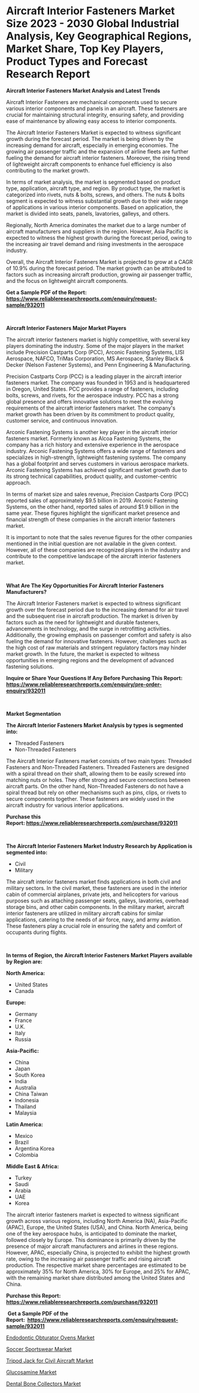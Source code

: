 <p><h1>Aircraft Interior Fasteners Market Size 2023 - 2030 Global Industrial Analysis, Key Geographical Regions, Market Share, Top Key Players, Product Types and Forecast Research Report</h1></p><p><strong>Aircraft Interior Fasteners Market Analysis and Latest Trends</strong></p>
<p><p>Aircraft Interior Fasteners are mechanical components used to secure various interior components and panels in an aircraft. These fasteners are crucial for maintaining structural integrity, ensuring safety, and providing ease of maintenance by allowing easy access to interior components.</p><p>The Aircraft Interior Fasteners Market is expected to witness significant growth during the forecast period. The market is being driven by the increasing demand for aircraft, especially in emerging economies. The growing air passenger traffic and the expansion of airline fleets are further fueling the demand for aircraft interior fasteners. Moreover, the rising trend of lightweight aircraft components to enhance fuel efficiency is also contributing to the market growth.</p><p>In terms of market analysis, the market is segmented based on product type, application, aircraft type, and region. By product type, the market is categorized into rivets, nuts & bolts, screws, and others. The nuts & bolts segment is expected to witness substantial growth due to their wide range of applications in various interior components. Based on application, the market is divided into seats, panels, lavatories, galleys, and others.</p><p>Regionally, North America dominates the market due to a large number of aircraft manufacturers and suppliers in the region. However, Asia Pacific is expected to witness the highest growth during the forecast period, owing to the increasing air travel demand and rising investments in the aerospace industry.</p><p>Overall, the Aircraft Interior Fasteners Market is projected to grow at a CAGR of 10.9% during the forecast period. The market growth can be attributed to factors such as increasing aircraft production, growing air passenger traffic, and the focus on lightweight aircraft components.</p></p>
<p><strong>Get a Sample PDF of the Report:&nbsp; <a href="https://www.reliableresearchreports.com/enquiry/request-sample/932011">https://www.reliableresearchreports.com/enquiry/request-sample/932011</a></strong></p>
<p>&nbsp;</p>
<p><strong>Aircraft Interior Fasteners Major Market Players</strong></p>
<p><p>The aircraft interior fasteners market is highly competitive, with several key players dominating the industry. Some of the major players in the market include Precision Castparts Corp (PCC), Arconic Fastening Systems, LISI Aerospace, NAFCO, TriMas Corporation, MS Aerospace, Stanley Black & Decker (Nelson Fastener Systems), and Penn Engineering & Manufacturing. </p><p>Precision Castparts Corp (PCC) is a leading player in the aircraft interior fasteners market. The company was founded in 1953 and is headquartered in Oregon, United States. PCC provides a range of fasteners, including bolts, screws, and rivets, for the aerospace industry. PCC has a strong global presence and offers innovative solutions to meet the evolving requirements of the aircraft interior fasteners market. The company's market growth has been driven by its commitment to product quality, customer service, and continuous innovation. </p><p>Arconic Fastening Systems is another key player in the aircraft interior fasteners market. Formerly known as Alcoa Fastening Systems, the company has a rich history and extensive experience in the aerospace industry. Arconic Fastening Systems offers a wide range of fasteners and specializes in high-strength, lightweight fastening systems. The company has a global footprint and serves customers in various aerospace markets. Arconic Fastening Systems has achieved significant market growth due to its strong technical capabilities, product quality, and customer-centric approach. </p><p>In terms of market size and sales revenue, Precision Castparts Corp (PCC) reported sales of approximately $9.5 billion in 2019. Arconic Fastening Systems, on the other hand, reported sales of around $1.9 billion in the same year. These figures highlight the significant market presence and financial strength of these companies in the aircraft interior fasteners market. </p><p>It is important to note that the sales revenue figures for the other companies mentioned in the initial question are not available in the given context. However, all of these companies are recognized players in the industry and contribute to the competitive landscape of the aircraft interior fasteners market.</p></p>
<p>&nbsp;</p>
<p><strong>What Are The Key Opportunities For Aircraft Interior Fasteners Manufacturers?</strong></p>
<p><p>The Aircraft Interior Fasteners market is expected to witness significant growth over the forecast period due to the increasing demand for air travel and the subsequent rise in aircraft production. The market is driven by factors such as the need for lightweight and durable fasteners, advancements in technology, and the surge in retrofitting activities. Additionally, the growing emphasis on passenger comfort and safety is also fueling the demand for innovative fasteners. However, challenges such as the high cost of raw materials and stringent regulatory factors may hinder market growth. In the future, the market is expected to witness opportunities in emerging regions and the development of advanced fastening solutions.</p></p>
<p><strong>Inquire or Share Your Questions If Any Before Purchasing This Report: <a href="https://www.reliableresearchreports.com/enquiry/pre-order-enquiry/932011">https://www.reliableresearchreports.com/enquiry/pre-order-enquiry/932011</a></strong></p>
<p>&nbsp;</p>
<p><strong>Market Segmentation</strong></p>
<p><strong>The Aircraft Interior Fasteners Market Analysis by types is segmented into:</strong></p>
<p><ul><li>Threaded Fasteners</li><li>Non-Threaded Fasteners</li></ul></p>
<p><p>The Aircraft Interior Fasteners market consists of two main types: Threaded Fasteners and Non-Threaded Fasteners. Threaded Fasteners are designed with a spiral thread on their shaft, allowing them to be easily screwed into matching nuts or holes. They offer strong and secure connections between aircraft parts. On the other hand, Non-Threaded Fasteners do not have a spiral thread but rely on other mechanisms such as pins, clips, or rivets to secure components together. These fasteners are widely used in the aircraft industry for various interior applications.</p></p>
<p><strong>Purchase this Report:&nbsp;<a href="https://www.reliableresearchreports.com/purchase/932011">https://www.reliableresearchreports.com/purchase/932011</a></strong></p>
<p>&nbsp;</p>
<p><strong>The Aircraft Interior Fasteners Market Industry Research by Application is segmented into:</strong></p>
<p><ul><li>Civil</li><li>Military</li></ul></p>
<p><p>The aircraft interior fasteners market finds applications in both civil and military sectors. In the civil market, these fasteners are used in the interior cabin of commercial airplanes, private jets, and helicopters for various purposes such as attaching passenger seats, galleys, lavatories, overhead storage bins, and other cabin components. In the military market, aircraft interior fasteners are utilized in military aircraft cabins for similar applications, catering to the needs of air force, navy, and army aviation. These fasteners play a crucial role in ensuring the safety and comfort of occupants during flights.</p></p>
<p>&nbsp;</p>
<p><strong>In terms of Region, the Aircraft Interior Fasteners Market Players available by Region are:</strong></p>
<p>
    <p> <strong> North America: </strong>
        <ul>
            <li>United States</li>
            <li>Canada</li>
        </ul>
        </p> 
    <p> <strong> Europe: </strong>
        <ul>
            <li>Germany</li>
            <li>France</li>
            <li>U.K.</li>
            <li>Italy</li>
            <li>Russia</li>
        </ul>
        </p> 
    <p> <strong> Asia-Pacific: </strong>
        <ul>
            <li>China</li>
            <li>Japan</li>
            <li>South Korea</li>
            <li>India</li>
            <li>Australia</li>
            <li>China Taiwan</li>
            <li>Indonesia</li>
            <li>Thailand</li>
            <li>Malaysia</li>
        </ul>
        </p> 
    <p> <strong> Latin America: </strong>
        <ul>
            <li>Mexico</li>
            <li>Brazil</li>
            <li>Argentina Korea</li>
            <li>Colombia</li>
        </ul>
        </p> 
    <p> <strong> Middle East & Africa: </strong>
        <ul>
            <li>Turkey</li>
            <li>Saudi</li>
            <li>Arabia</li>
            <li>UAE</li>
            <li>Korea</li>
        </ul>
    </p>
    </p>
<p><p>The aircraft interior fasteners market is expected to witness significant growth across various regions, including North America (NA), Asia-Pacific (APAC), Europe, the United States (USA), and China. North America, being one of the key aerospace hubs, is anticipated to dominate the market, followed closely by Europe. This dominance is primarily driven by the presence of major aircraft manufacturers and airlines in these regions. However, APAC, especially China, is projected to exhibit the highest growth rate, owing to the increasing air passenger traffic and rising aircraft production. The respective market share percentages are estimated to be approximately 35% for North America, 30% for Europe, and 25% for APAC, with the remaining market share distributed among the United States and China.</p></p>
<p><strong>Purchase this Report: <a href="https://www.reliableresearchreports.com/purchase/932011">https://www.reliableresearchreports.com/purchase/932011</a></strong></p>
<p>&nbsp;<strong>Get a Sample PDF of the Report:&nbsp;&nbsp;<a href="https://www.reliableresearchreports.com/enquiry/request-sample/932011">https://www.reliableresearchreports.com/enquiry/request-sample/932011</a></strong></p>
<p><strong></strong></p>
<p><p><a href="https://jackedasspace.quora.com/Endodontic-Obturator-Ovens-Market-Research-Report-Provides-thorough-Industry-Overview-which-offers-an-In-Depth-Analysis">Endodontic Obturator Ovens Market</a></p><p><a href="https://medium.com/@jensenklein/soccer-sportswear-market-size-growth-forecast-2023-2030-5cc9f1c8881d">Soccer Sportswear Market</a></p><p><a href="https://issuu.com/reportprime-2/docs/tripod-jack-for-civil-aircraft-market-size-2030.pp?fr=xKAE9_zU1NQ">Tripod Jack for Civil Aircraft Market</a></p><p><a href="https://www.reportprime.com/glucosamine-r159">Glucosamine Market</a></p><p><a href="https://jasicamsspace.quora.com/Decoding-the-Dental-Bone-Collectors-Market-A-Deep-Dive-into-the-Latest-Market-Trends-Market-Segmentation-and-Competit">Dental Bone Collectors Market</a></p></p>